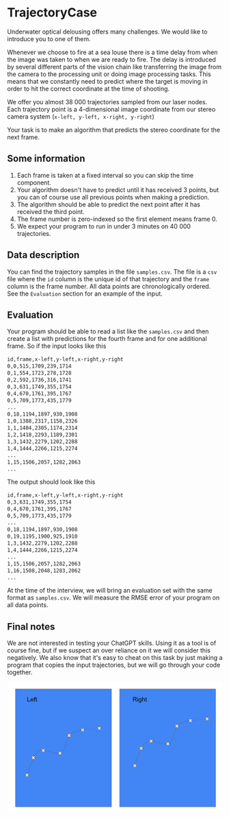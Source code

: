 # TrajectoryCase
Underwater optical delousing offers many challenges.
We would like to introduce you to one of them.

Whenever we choose to fire at a sea louse there is a time delay from when the image was taken to when we are ready to fire.
The delay is introduced by several different parts of the vision chain like transferring the image from the camera to the processing unit or doing image processing tasks.
This means that we constantly need to predict where the target is moving in order to hit the correct coordinate at the time of shooting.

We offer you almost 38 000 trajectories sampled from our laser nodes.
Each trajectory point is a 4-dimensional image coordinate from our stereo camera system (`x-left, y-left, x-right, y-right`)

Your task is to make an algorithm that predicts the stereo coordinate for the next frame.

## Some information
1. Each frame is taken at a fixed interval so you can skip the time component.
2. Your algorithm doesn't have to predict until it has received 3 points, but you can of course use all previous points when making a prediction.
3. The algorithm should be able to predict the next point after it has received the third point. 
4. The frame number is zero-indexed so the first element means frame 0.
5. We expect your program to run in under 3 minutes on 40 000 trajectories.

## Data description
You can find the trajectory samples in the file `samples.csv`.
The file is a `csv` file where the `id` column is the unique id of that trajectory and the `frame` column is the frame number.
All data points are chronologically ordered.
See the `Evaluation` section for an example of the input.

## Evaluation
Your program should be able to read a list like the `samples.csv` and then create a list with predictions for the fourth frame and for one additional frame.
So if the input looks like this
```csv
id,frame,x-left,y-left,x-right,y-right
0,0,515,1709,239,1714
0,1,554,1723,278,1728
0,2,592,1736,316,1741
0,3,631,1749,355,1754
0,4,670,1761,395,1767
0,5,709,1773,435,1779
...
0,18,1194,1897,930,1908
1,0,1388,2317,1158,2326
1,1,1404,2305,1174,2314
1,2,1418,2293,1189,2301
1,3,1432,2279,1202,2288
1,4,1444,2266,1215,2274
...
1,15,1506,2057,1282,2063
...
```
The output should look like this
```csv
id,frame,x-left,y-left,x-right,y-right
0,3,631,1749,355,1754
0,4,670,1761,395,1767
0,5,709,1773,435,1779
...
0,18,1194,1897,930,1908
0,19,1195,1900,925,1910
1,3,1432,2279,1202,2288
1,4,1444,2266,1215,2274
...
1,15,1506,2057,1282,2063
1,16,1508,2048,1283,2062
...
```
At the time of the interview, we will bring an evaluation set with the same format as `samples.csv`.
We will measure the RMSE error of your program on all data points.

## Final notes
We are not interested in testing your ChatGPT skills.
Using it as a tool is of course fine, but if we suspect an over reliance on it we will consider this negatively.
We also know that it's easy to cheat on this task by just making a program that copies the input trajectories, but we will go through your code together.


![MainImage](TrajectoryCase.png)